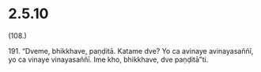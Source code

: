 # 2.5.10

(108.)

191\. “Dveme, bhikkhave, paṇḍitā. Katame dve? Yo ca avinaye avinayasaññī, yo ca vinaye vinayasaññī. Ime kho, bhikkhave, dve paṇḍitā”ti.

